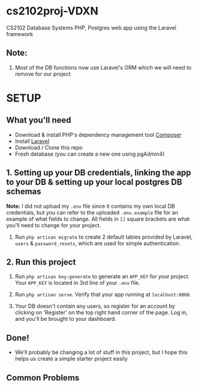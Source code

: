 # cs2102proj-VDXN
CS2102 Database Systems PHP, Postgres web app using the Laravel framework

## Note:
1. Most of the DB functions now use Laravel's ORM which we will need to remove for our project


# SETUP
## What you'll need
* Download & install PHP's dependency management tool [Composer](https://getcomposer.org/download/)
* Install [Laravel](https://laravel.com/docs/5.5/installation)
* Download / Clone this repo
* Fresh database (you can create a new one using pgAdmin4)

## 1. Setting up your DB credentials, linking the app to your DB & setting up your local postgres DB schemas
**Note:** I did not upload my `.env` file since it contains my own local DB credentials, but you can refer to the uploaded `.env.example` file for an example of what fields to change. All fields in `[]` square brackets are what you'll need to change for your project.

1. Run `php artisan migrate` to create 2 default tables provided by Laravel, `users` & `password_resets`, which are used for simple authentication.

## 2. Run this project
1. Run `php artisan key:generate` to generate an `APP_KEY` for your project. Your `APP_KEY` is located in 3rd line of your `.env` file.

2. Run `php artisan serve`. Verify that your app running at `localhost:8000`.

3. Your DB doesn't contain any users, so register for an account by clicking on 'Register' on the top right hand corner of the page. Log in, and you'll be brought to your dashboard.

## Done!
* We'll probably be changing a lot of stuff in this project, but I hope this helps us create a simple starter project easily

## Common Problems


